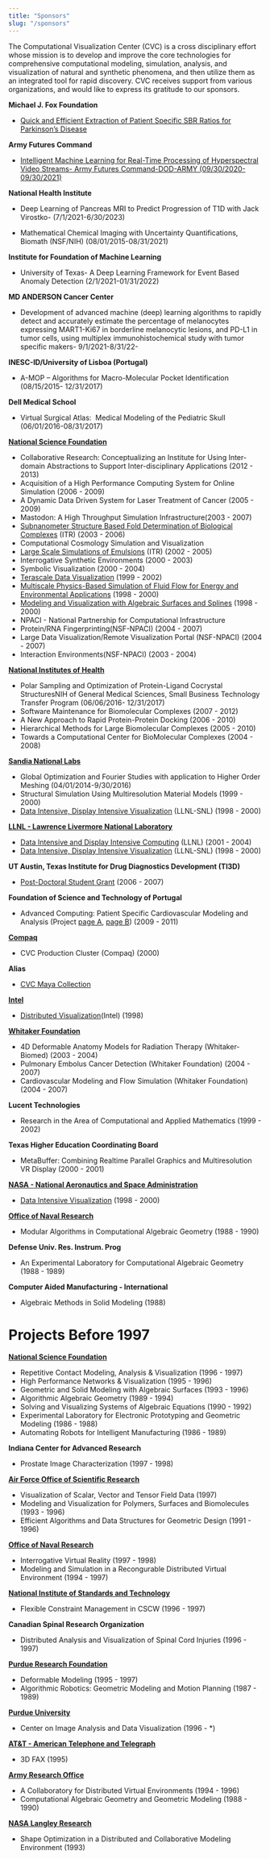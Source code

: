 ```yaml
---
title: "Sponsors"
slug: "/sponsors"
---
```


The Computational Visualization Center (CVC) is a cross disciplinary effort whose mission is to develop and improve the core technologies for comprehensive computational modeling, simulation, analysis, and visualization of natural and synthetic phenomena, and then utilize them as an integrated tool for rapid discovery. CVC receives support from various organizations, and would like to express its gratitude to our sponsors.

**Michael J. Fox Foundation**

- [Quick and Efficient Extraction of Patient Specific SBR Ratios for Parkinson’s Disease](https://cvc-lab.github.io/parkinsons-website/)

**Army Futures Command**

- [Intelligent Machine Learning for Real-Time Processing of Hyperspectral Video Streams- Army Futures Command-DOD-ARMY (09/30/2020-09/30/2021)](https://cvc-lab.github.io/afc-website/)

**National Health Institute**

- Deep Learning of Pancreas MRI to Predict Progression of T1D with Jack Virostko- (7/1/2021-6/30/2023)

- Mathematical Chemical Imaging with Uncertainty Quantifications, Biomath (NSF/NIH) (08/01/2015-08/31/2021)

**Institute for Foundation of Machine Learning**

- University of Texas- A Deep Learning Framework for Event Based Anomaly Detection (2/1/2021-01/31/2022)

**MD ANDERSON Cancer Center**

- Development of advanced machine (deep) learning algorithms to rapidly detect and accurately estimate the percentage of melanocytes expressing MART1-Ki67 in borderline melanocytic lesions, and PD-L1 in tumor cells, using multiplex immunohistochemical study with tumor specific makers- 9/1/2021-8/31/22-

**INESC-ID/University of Lisboa (Portugal)**

- A-MOP – Algorithms for Macro-Molecular Pocket Identification (08/15/2015- 12/31/2017)

**Dell Medical School**

- Virtual Surgical Atlas:  Medical Modeling of the Pediatric Skull (06/01/2016-08/31/2017)

[**National Science Foundation**](https://www.nsf.gov/)

- Collaborative Research: Conceptualizing an Institute for Using Inter-domain Abstractions to Support Inter-disciplinary Applications (2012 - 2013)
- Acquisition of a High Performance Computing System for Online Simulation (2006 - 2009)
- A Dynamic Data Driven System for Laser Treatment of Cancer (2005 - 2009)
- Mastodon: A High Throughput Simulation Infrastructure(2003 - 2007)
- [Subnanometer Structure Based Fold Determination of Biological Complexes](https://cvcweb.oden.utexas.edu/cvc/sponsors/ssbfd.php) (ITR) (2003 - 2006)
- Computational Cosmology Simulation and Visualization
- [Large Scale Simulations of Emulsions](https://cvcweb.oden.utexas.edu/cvc/sponsors/emulsions.php) (ITR) (2002 - 2005)
- Interrogative Synthetic Environments (2000 - 2003)
- Symbolic Visualization (2000 - 2004)
- [Terascale Data Visualization](https://cvcweb.oden.utexas.edu/cvc/sponsors/ditdv.php) (1999 - 2002)
- [Multiscale Physics-Based Simulation of Fluid Flow for Energy and Environmental Applications](https://cvcweb.oden.utexas.edu/cvc/sponsors/mpsffeea.php) (1998 - 2000)
- [Modeling and Visualization with Algebraic Surfaces and Splines](https://cvcweb.oden.utexas.edu/cvc/sponsors/mvass.php) (1998 - 2000)
- NPACI - National Partnership for Computational Infrastructure
- Protein/RNA Fingerprinting(NSF-NPACI) (2004 - 2007)
- Large Data Visualization/Remote Visualization Portal (NSF-NPACI) (2004 - 2007)
- Interaction Environments(NSF-NPACI) (2003 - 2004)

[**National Institutes of Health**](https://www.nih.gov/)

- Polar Sampling and Optimization of Protein-Ligand Cocrystal StructuresNIH of General Medical Sciences, Small Business Technology Transfer Program (06/06/2016- 12/31/2017)
- Software Maintenance for Biomolecular Complexes (2007 - 2012)
- A New Approach to Rapid Protein-Protein Docking (2006 - 2010)
- Hierarchical Methods for Large Biomolecular Complexes (2005 - 2010)
- Towards a Computational Center for BioMolecular Complexes (2004 - 2008)

[**Sandia National Labs**](https://www.sandia.gov/)

- Global Optimization and Fourier Studies with application to Higher Order Meshing (04/01/2014-9/30/2016)
- Structural Simulation Using Multiresolution Material Models (1999 - 2000)
- [Data Intensive, Display Intensive Visualization](https://cvcweb.oden.utexas.edu/cvc/sponsors/didiv.php) (LLNL-SNL) (1998 - 2000)

[**LLNL - Lawrence Livermore National Laboratory**](https://www.llnl.gov/)

- [Data Intensive and Display Intensive Computing](https://cvcweb.oden.utexas.edu/cvc/sponsors/div.php) (LLNL) (2001 - 2004)
- [Data Intensive, Display Intensive Visualization](https://cvcweb.oden.utexas.edu/cvc/sponsors/didiv.php) (LLNL-SNL) (1998 - 2000)

**UT Austin, Texas Institute for Drug Diagnostics Development (TI3D)**

- [Post-Doctoral Student Grant](https://cvcweb.ices.utexas.edu/cvcwp/?page_id=83) (2006 - 2007)

**Foundation of Science and Technology of Portugal**

- Advanced Computing: Patient Specific Cardiovascular Modeling and Analysis (Project [page A](https://cvcweb.ices.utexas.edu/cvcwp/?page_id=1583), [page B](https://cvcweb.ices.utexas.edu/cvcwp/?page_id=1583)) (2009 - 2011)

[**Compaq**](https://www.compaq.com/)

- CVC Production Cluster (Compaq) (2000)

**Alias**

- [CVC Maya Collection](https://cvcweb.ices.utexas.edu/cvc/sponsors/cvcmaya/index.htm)

[**Intel**](https://www.intel.com/)

- [Distributed Visualization](https://cvcweb.oden.utexas.edu/cvc/sponsors/intel.php)(Intel) (1998)

[**Whitaker Foundation**](https://www.whitaker.org/index.php)

- 4D Deformable Anatomy Models for Radiation Therapy (Whitaker-Biomed) (2003 - 2004)
- Pulmonary Embolus Cancer Detection (Whitaker Foundation) (2004 - 2007)
- Cardiovascular Modeling and Flow Simulation (Whitaker Foundation) (2004 - 2007)

**Lucent Technologies**

- Research in the Area of Computational and Applied Mathematics (1999 - 2002)

**Texas Higher Education Coordinating Board**

- MetaBuffer: Combining Realtime Parallel Graphics and Multiresolution VR Display (2000 - 2001)

[**NASA - National Aeronautics and Space Administration**](https://www.nasa.gov/)

- [Data Intensive Visualization](https://cvcweb.oden.utexas.edu/cvc/sponsors/div.php) (1998 - 2000)

[ **Office of Naval Research**](https://www.nre.navy.mil/)

- Modular Algorithms in Computational Algebraic Geometry (1988 - 1990)

**Defense Univ. Res. Instrum. Prog**

- An Experimental Laboratory for Computational Algebraic Geometry (1988 - 1989)

**Computer Aided Manufacturing - International**

- Algebraic Methods in Solid Modeling (1988)

# Projects Before 1997

[**National Science Foundation**](https://www.nsf.gov/)

- Repetitive Contact Modeling, Analysis & Visualization (1996 - 1997)
- High Performance Networks & Visualization (1995 - 1996)
- Geometric and Solid Modeling with Algebraic Surfaces (1993 - 1996)
- Algorithmic Algebraic Geometry (1989 - 1994)
- Solving and Visualizing Systems of Algebraic Equations (1990 - 1992)
- Experimental Laboratory for Electronic Prototyping and Geometric Modeling (1986 - 1988)
- Automating Robots for Intelligent Manufacturing (1986 - 1989)

**Indiana Center for Advanced Research**

- Prostate Image Characterization (1997 - 1998)

[**Air Force Office of Scientific Research**](https://www.afrl.af.mil/AFOSR/)

- Visualization of Scalar, Vector and Tensor Field Data (1997)
- Modeling and Visualization for Polymers, Surfaces and Biomolecules (1993 - 1996)
- Efficient Algorithms and Data Structures for Geometric Design (1991 - 1996)

[**Office of Naval Research**](https://www.nre.navy.mil/)

- Interrogative Virtual Reality (1997 - 1998)
- Modeling and Simulation in a Recongurable Distributed Virtual Environment (1994 - 1997)

[ **National Institute of Standards and Technology**](https://www.nist.gov/)

- Flexible Constraint Management in CSCW (1996 - 1997)

**Canadian Spinal Research Organization**

- Distributed Analysis and Visualization of Spinal Cord Injuries (1996 - 1997)

[**Purdue Research Foundation**](https://prf.org/)

- Deformable Modeling (1995 - 1997)
- Algorithmic Robotics: Geometric Modeling and Motion Planning (1987 - 1989)

[**Purdue University**](https://www.purdue.edu/)

- Center on Image Analysis and Data Visualization (1996 - \*)

[**AT&T - American Telephone and Telegraph**](https://www.att.com/)

- 3D FAX (1995)

[**Army Research Office**](https://arl.devcom.army.mil/who-we-are/aro/)

- A Collaboratory for Distributed Virtual Environments (1994 - 1996)
- Computational Algebraic Geometry and Geometric Modeling (1988 - 1990)

[**NASA Langley Research**](https://www.nasa.gov/langley/)

- Shape Optimization in a Distributed and Collaborative Modeling Environment (1993)
